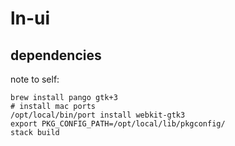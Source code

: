 # ln-ui

## dependencies

note to self:

```
brew install pango gtk+3
# install mac ports
/opt/local/bin/port install webkit-gtk3
export PKG_CONFIG_PATH=/opt/local/lib/pkgconfig/
stack build
```
